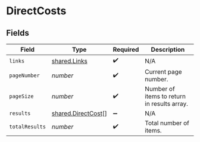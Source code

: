 # DirectCosts


## Fields

| Field                                                           | Type                                                            | Required                                                        | Description                                                     |
| --------------------------------------------------------------- | --------------------------------------------------------------- | --------------------------------------------------------------- | --------------------------------------------------------------- |
| `links`                                                         | [shared.Links](../../../sdk/models/shared/links.md)             | :heavy_check_mark:                                              | N/A                                                             |
| `pageNumber`                                                    | *number*                                                        | :heavy_check_mark:                                              | Current page number.                                            |
| `pageSize`                                                      | *number*                                                        | :heavy_check_mark:                                              | Number of items to return in results array.                     |
| `results`                                                       | [shared.DirectCost](../../../sdk/models/shared/directcost.md)[] | :heavy_minus_sign:                                              | N/A                                                             |
| `totalResults`                                                  | *number*                                                        | :heavy_check_mark:                                              | Total number of items.                                          |